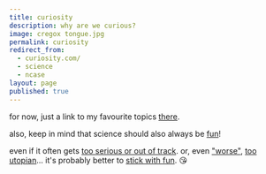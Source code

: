 ```yaml
---
title: curiosity
description: why are we curious?
image: cregox tongue.jpg
permalink: curiosity
redirect_from:
  - curiosity.com/
  - science
  - ncase
layout: page
published: true
---
```


for now, just a link to my favourite topics [there](https://curiosity.com/4577272747245185158/likes/topics/).

also, keep in mind that science should also always be [fun](/tv)!

even if it often gets [too serious or out of track](/tamera). or, even ["worse"](/language), [too utopian](https://ncase.me/ballot)... it's probably better to [stick with fun](https://ncase.me/fireflies). 😘
